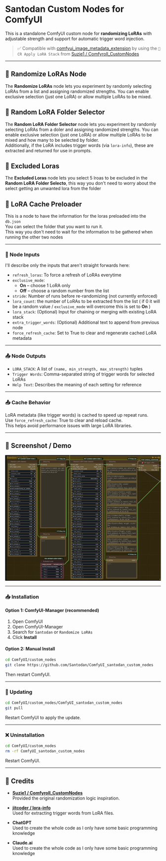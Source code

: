 # Santodan Custom Nodes for ComfyUI

This is a standalone ComfyUI custom node for **randomizing LoRAs** with adjustable strength and support for automatic trigger word injection.

> ✅ Compatible with [comfyui_image_metadata_extension](https://github.com/edelvarden/comfyui_image_metadata_extension) by using the `💊 CR Apply LoRA Stack` from [Suzie1 / Comfyroll_CustomNodes](https://github.com/Suzie1/ComfyUI_Comfyroll_CustomNodes)

---

## 🎲 Randomize LoRAs Node

The **Randomize LoRAs** node lets you experiment by randomly selecting LoRAs from a list and assigning randomized strengths. You can enable exclusive selection (just one LoRA) or allow multiple LoRAs to be mixed.

## 🎲 Random LoRA Folder Selector

The **Random LoRA Folder Selector** node lets you experiment by randomly selecting LoRAs from a doler and assigning randomized strengths. You can enable exclusive selection (just one LoRA) or allow multiple LoRAs to be mixed and how many to be selected by folder.  
Additionally, if the LoRA includes trigger words (via `lora-info`), these are extracted and returned for use in prompts.

## 🎲 Excluded Loras

The **Excluded Loras** node lets you select 5 lroas to be excluded in the **Random LoRA Folder Selecto**, this way you don't need to worry about the select getting an unwanted lora from the folder

## 🎲 LoRA Cache Preloader

This is a node to have the information for the loras preloaded into the `db.json`  
You can select the folder that you want to run it.  
This way you don't need to wait for the information to be gathered when running the other two nodes

---

### 🔧 Node Inputs

I'll describe only the inputs that aren't straight forwards here:
- `refresh_loras`: To force a refresh of LoRAs everytime
- `exclusive_mode`:
  - **On** – choose 1 LoRA only
  - **Off** – choose a random number from the list
- `stride`: Number of runs before re-randomizing (not currently enforced)
- `lora_count`: the number of LoRAs to be extracted from the list ( if 0 it will be a random value / `exclusive_mode` will overcome this is set to **On** )
- `lora_stack`: (Optional) Input for chaining or merging with existing LoRA stack
- `extra_trigger_words`: (Optional) Additional text to append from previous node
- `force_refresh_cache`: Set to True to clear and regenerate cached LoRA metadata

---

### 📤 Node Outputs

- `LORA_STACK`: A list of `(name, min_strength, max_strength)` tuples
- `Trigger Words`: Comma-separated string of trigger words for selected LoRAs
- `Help Text`: Describes the meaning of each setting for reference

---

### 📤 Cache Behavior

LoRA metadata (like trigger words) is cached to speed up repeat runs.  
Use `force_refresh_cache`: True to clear and reload cache.  
This helps avoid performance issues with large LoRA libraries.

---

## 📸 Screenshot / Demo

![preview](preview/image.png)

---

### 📥 Installation

#### Option 1: ComfyUI-Manager (recommended)

1. Open ComfyUI
2. Open ComfyUI-Manager
3. Search for `Santodan` or `Randomize LoRAs`
4. Click **Install**

#### Option 2: Manual Install

```bash
cd ComfyUI/custom_nodes
git clone https://github.com/Santodan/ComfyUI_santodan_custom_nodes
```

Then restart ComfyUI.

---

### 🔁 Updating

```bash
cd ComfyUI/custom_nodes/ComfyUI_santodan_custom_nodes
git pull
```

Restart ComfyUI to apply the update.

---

### ❌ Uninstallation

```bash
cd ComfyUI/custom_nodes
rm -rf ComfyUI_santodan_custom_nodes
```

Restart ComfyUI.

---

## 🧠 Credits

- **[Suzie1 / Comfyroll_CustomNodes](https://github.com/Suzie1/ComfyUI_Comfyroll_CustomNodes)**  
  Provided the original randomization logic inspiration.

- **[jitcoder / lora-info](https://github.com/jitcoder/lora-info)**  
  Used for extracting trigger words from LoRA files.

- **ChatGPT**  
  Used to create the whole code as I only have some basic programming knowledge

- **Claude.ai**  
  Used to create the whole code as I only have some basic programming knowledge
